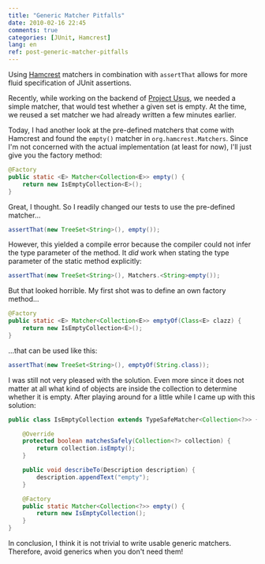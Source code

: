 ```yaml
---
title: "Generic Matcher Pitfalls"
date: 2010-02-16 22:45
comments: true
categories: [JUnit, Hamcrest]
lang: en
ref: post-generic-matcher-pitfalls
---
```


Using [Hamcrest](http://code.google.com/p/hamcrest/) matchers in combination with `assertThat` allows for more fluid specification of JUnit assertions.

Recently, while working on the backend of [Project Usus](http://projectusus.org/), we needed a simple matcher, that would test whether a given set is empty. At the time, we reused a set matcher we had already written a few minutes earlier.

<!--more-->

Today, I had another look at the pre-defined matchers that come with Hamcrest and found the `empty()` matcher in `org.hamcrest.Matchers`. Since I'm not concerned with the actual implementation (at least for now), I'll just give you the factory method:

```java
@Factory
public static <E> Matcher<Collection<E>> empty() {
    return new IsEmptyCollection<E>();
}
```

Great, I thought. So I readily changed our tests to use the pre-defined matcher…

```java
assertThat(new TreeSet<String>(), empty());
```

However, this yielded a compile error because the compiler could not infer the type parameter of the method. It *did* work when stating the type parameter of the static method explicitly:

```java
assertThat(new TreeSet<String>(), Matchers.<String>empty());
```

But that looked horrible. My first shot was to define an own factory method…

```java
@Factory
public static <E> Matcher<Collection<E>> emptyOf(Class<E> clazz) {
    return new IsEmptyCollection<E>();
}
```

…that can be used like this:

```java
assertThat(new TreeSet<String>(), emptyOf(String.class));
```

I was still not very pleased with the solution. Even more since it does not matter at all what kind of objects are inside the collection to determine whether it is empty. After playing around for a little while I came up with this solution:

```java
public class IsEmptyCollection extends TypeSafeMatcher<Collection<?>> {

    @Override
    protected boolean matchesSafely(Collection<?> collection) {
        return collection.isEmpty();
    }

    public void describeTo(Description description) {
        description.appendText("empty");
    }

    @Factory
    public static Matcher<Collection<?>> empty() {
        return new IsEmptyCollection();
    }
}
```

In conclusion, I think it is not trivial to write usable generic matchers. Therefore, avoid generics when you don't need them!
